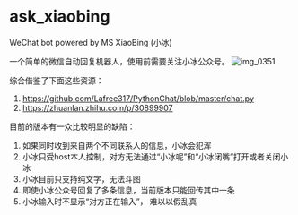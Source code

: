 # ask_xiaobing
WeChat bot powered by MS XiaoBing (小冰)

一个简单的微信自动回复机器人，使用前需要关注小冰公众号。
![img_0351](https://user-images.githubusercontent.com/32557706/34450087-1e7fddac-ecb6-11e7-9c1b-04be6333dfa4.JPG)

综合借鉴了下面这些资源：
1. https://github.com/Lafree317/PythonChat/blob/master/chat.py
2. https://zhuanlan.zhihu.com/p/30899907

目前的版本有一众比较明显的缺陷：
1. 如果同时收到来自两个不同联系人的信息，小冰会犯浑
2. 小冰只受host本人控制，对方无法通过“小冰呢”和“小冰闭嘴”打开或者关闭小冰
3. 小冰目前只支持纯文字，无法斗图
4. 即使小冰公众号回复了多条信息，当前版本只能回传其中一条
5. 小冰输入时不显示“对方正在输入”， 难以以假乱真
